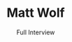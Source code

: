 ---
title:  Matt Wolf
subtitle: Full Interview
category: director-interviews
code: <iframe src="https://player.vimeo.com/video/59849251?color=b4d7ad&title=0&byline=0&portrait=0" width="640" height="360" frameborder="0" allow="autoplay; fullscreen" allowfullscreen></iframe>
---
